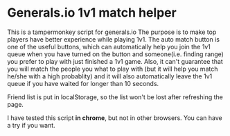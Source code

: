 # Generals.io 1v1 match helper

This is a tampermonkey script for generals.io
The purpose is to make top players have better experience while playing 1v1.
The auto match button is one of the useful buttons, which can automatically help you join the 1v1 queue when you have turned on the button and someone(i.e. finding range) you prefer to play with just finished a 1v1 game.
Also, it can't guarantee that you will match the people you what to play with (but it will help you match he/she with a high probablity) and it will also automatically leave the 1v1 queue if you have waited for longer than 10 seconds.

Friend list is put in localStorage, so the list won't be lost after refreshing the page.

I have tested this script **in chrome**, but not in other browsers. You can have a try if you want.
